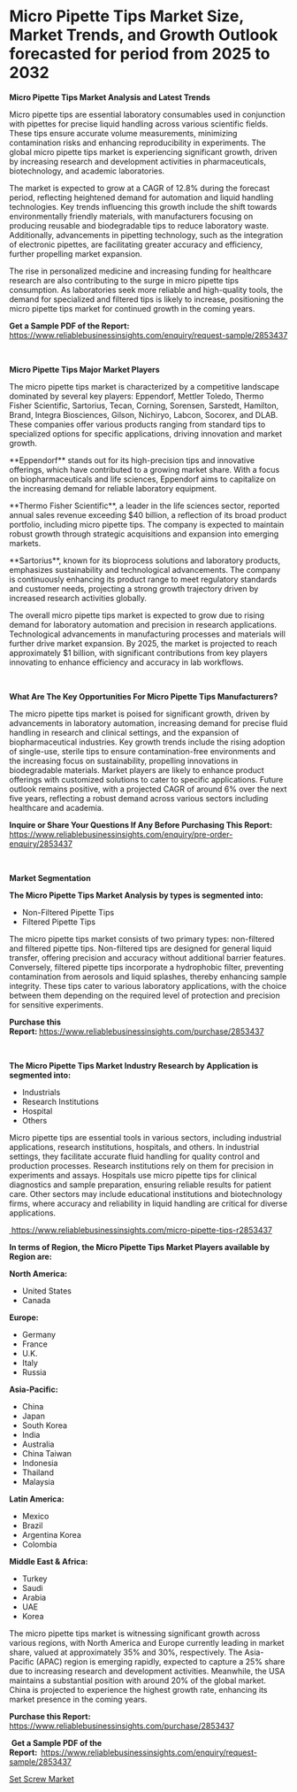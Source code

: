 <p><h1>Micro Pipette Tips Market Size, Market Trends, and Growth Outlook forecasted for period from 2025 to 2032</h1></p><p><strong>Micro Pipette Tips Market Analysis and Latest Trends</strong></p>
<p><p>Micro pipette tips are essential laboratory consumables used in conjunction with pipettes for precise liquid handling across various scientific fields. These tips ensure accurate volume measurements, minimizing contamination risks and enhancing reproducibility in experiments. The global micro pipette tips market is experiencing significant growth, driven by increasing research and development activities in pharmaceuticals, biotechnology, and academic laboratories.</p><p>The market is expected to grow at a CAGR of 12.8% during the forecast period, reflecting heightened demand for automation and liquid handling technologies. Key trends influencing this growth include the shift towards environmentally friendly materials, with manufacturers focusing on producing reusable and biodegradable tips to reduce laboratory waste. Additionally, advancements in pipetting technology, such as the integration of electronic pipettes, are facilitating greater accuracy and efficiency, further propelling market expansion.</p><p>The rise in personalized medicine and increasing funding for healthcare research are also contributing to the surge in micro pipette tips consumption. As laboratories seek more reliable and high-quality tools, the demand for specialized and filtered tips is likely to increase, positioning the micro pipette tips market for continued growth in the coming years.</p></p>
<p><strong>Get a Sample PDF of the Report:&nbsp;</strong> <a href="https://www.reliablebusinessinsights.com/enquiry/request-sample/2853437?utm_campaign=3356&utm_medium=2&utm_source=Github&utm_content=ia&utm_term=12032025&utm_id=micro-pipette-tips">https://www.reliablebusinessinsights.com/enquiry/request-sample/2853437</a></p>
<p>&nbsp;</p>
<p><strong>Micro Pipette Tips Major Market Players</strong></p>
<p><p>The micro pipette tips market is characterized by a competitive landscape dominated by several key players: Eppendorf, Mettler Toledo, Thermo Fisher Scientific, Sartorius, Tecan, Corning, Sorensen, Sarstedt, Hamilton, Brand, Integra Biosciences, Gilson, Nichiryo, Labcon, Socorex, and DLAB. These companies offer various products ranging from standard tips to specialized options for specific applications, driving innovation and market growth.</p><p>**Eppendorf** stands out for its high-precision tips and innovative offerings, which have contributed to a growing market share. With a focus on biopharmaceuticals and life sciences, Eppendorf aims to capitalize on the increasing demand for reliable laboratory equipment.</p><p>**Thermo Fisher Scientific**, a leader in the life sciences sector, reported annual sales revenue exceeding $40 billion, a reflection of its broad product portfolio, including micro pipette tips. The company is expected to maintain robust growth through strategic acquisitions and expansion into emerging markets.</p><p>**Sartorius**, known for its bioprocess solutions and laboratory products, emphasizes sustainability and technological advancements. The company is continuously enhancing its product range to meet regulatory standards and customer needs, projecting a strong growth trajectory driven by increased research activities globally.</p><p>The overall micro pipette tips market is expected to grow due to rising demand for laboratory automation and precision in research applications. Technological advancements in manufacturing processes and materials will further drive market expansion. By 2025, the market is projected to reach approximately $1 billion, with significant contributions from key players innovating to enhance efficiency and accuracy in lab workflows.</p></p>
<p>&nbsp;</p>
<p><strong>What Are The Key Opportunities For Micro Pipette Tips Manufacturers?</strong></p>
<p><p>The micro pipette tips market is poised for significant growth, driven by advancements in laboratory automation, increasing demand for precise fluid handling in research and clinical settings, and the expansion of biopharmaceutical industries. Key growth trends include the rising adoption of single-use, sterile tips to ensure contamination-free environments and the increasing focus on sustainability, propelling innovations in biodegradable materials. Market players are likely to enhance product offerings with customized solutions to cater to specific applications. Future outlook remains positive, with a projected CAGR of around 6% over the next five years, reflecting a robust demand across various sectors including healthcare and academia.</p></p>
<p><strong>Inquire or Share Your Questions If Any Before Purchasing This Report:</strong> <a href="https://www.reliablebusinessinsights.com/enquiry/pre-order-enquiry/2853437?utm_campaign=3356&utm_medium=2&utm_source=Github&utm_content=ia&utm_term=12032025&utm_id=micro-pipette-tips">https://www.reliablebusinessinsights.com/enquiry/pre-order-enquiry/2853437</a></p>
<p>&nbsp;</p>
<p><strong>Market Segmentation</strong></p>
<p><strong>The Micro Pipette Tips Market Analysis by types is segmented into:</strong></p>
<p><ul><li>Non-Filtered Pipette Tips</li><li>Filtered Pipette Tips</li></ul></p>
<p><p>The micro pipette tips market consists of two primary types: non-filtered and filtered pipette tips. Non-filtered tips are designed for general liquid transfer, offering precision and accuracy without additional barrier features. Conversely, filtered pipette tips incorporate a hydrophobic filter, preventing contamination from aerosols and liquid splashes, thereby enhancing sample integrity. These tips cater to various laboratory applications, with the choice between them depending on the required level of protection and precision for sensitive experiments.</p></p>
<p><strong>Purchase this Report:&nbsp;</strong><a href="https://www.reliablebusinessinsights.com/purchase/2853437?utm_campaign=3356&utm_medium=2&utm_source=Github&utm_content=ia&utm_term=12032025&utm_id=micro-pipette-tips">https://www.reliablebusinessinsights.com/purchase/2853437</a></p>
<p>&nbsp;</p>
<p><strong>The Micro Pipette Tips Market Industry Research by Application is segmented into:</strong></p>
<p><ul><li>Industrials</li><li>Research Institutions</li><li>Hospital</li><li>Others</li></ul></p>
<p><p>Micro pipette tips are essential tools in various sectors, including industrial applications, research institutions, hospitals, and others. In industrial settings, they facilitate accurate fluid handling for quality control and production processes. Research institutions rely on them for precision in experiments and assays. Hospitals use micro pipette tips for clinical diagnostics and sample preparation, ensuring reliable results for patient care. Other sectors may include educational institutions and biotechnology firms, where accuracy and reliability in liquid handling are critical for diverse applications.</p></p>
<p><a href="https://www.reliablebusinessinsights.com/micro-pipette-tips-r2853437?utm_campaign=3356&utm_medium=2&utm_source=Github&utm_content=ia&utm_term=12032025&utm_id=micro-pipette-tips">&nbsp;https://www.reliablebusinessinsights.com/micro-pipette-tips-r2853437</a></p>
<p><strong>In terms of Region, the Micro Pipette Tips Market Players available by Region are:</strong></p>
<p>
    <p> <strong> North America: </strong>
        <ul>
            <li>United States</li>
            <li>Canada</li>
        </ul>
        </p> 
    <p> <strong> Europe: </strong>
        <ul>
            <li>Germany</li>
            <li>France</li>
            <li>U.K.</li>
            <li>Italy</li>
            <li>Russia</li>
        </ul>
        </p> 
    <p> <strong> Asia-Pacific: </strong>
        <ul>
            <li>China</li>
            <li>Japan</li>
            <li>South Korea</li>
            <li>India</li>
            <li>Australia</li>
            <li>China Taiwan</li>
            <li>Indonesia</li>
            <li>Thailand</li>
            <li>Malaysia</li>
        </ul>
        </p> 
    <p> <strong> Latin America: </strong>
        <ul>
            <li>Mexico</li>
            <li>Brazil</li>
            <li>Argentina Korea</li>
            <li>Colombia</li>
        </ul>
        </p> 
    <p> <strong> Middle East & Africa: </strong>
        <ul>
            <li>Turkey</li>
            <li>Saudi</li>
            <li>Arabia</li>
            <li>UAE</li>
            <li>Korea</li>
        </ul>
    </p>
    </p>
<p><p>The micro pipette tips market is witnessing significant growth across various regions, with North America and Europe currently leading in market share, valued at approximately 35% and 30%, respectively. The Asia-Pacific (APAC) region is emerging rapidly, expected to capture a 25% share due to increasing research and development activities. Meanwhile, the USA maintains a substantial position with around 20% of the global market. China is projected to experience the highest growth rate, enhancing its market presence in the coming years.</p></p>
<p><strong>Purchase this Report: </strong><a href="https://www.reliablebusinessinsights.com/purchase/2853437?utm_campaign=3356&utm_medium=2&utm_source=Github&utm_content=ia&utm_term=12032025&utm_id=micro-pipette-tips">https://www.reliablebusinessinsights.com/purchase/2853437</a></p>
<p>&nbsp;<strong>Get a Sample PDF of the Report:&nbsp;&nbsp;</strong><a href="https://www.reliablebusinessinsights.com/enquiry/request-sample/2853437?utm_campaign=3356&utm_medium=2&utm_source=Github&utm_content=ia&utm_term=12032025&utm_id=micro-pipette-tips">https://www.reliablebusinessinsights.com/enquiry/request-sample/2853437</a></p>
<p><strong></strong></p>
<p><p><a href="https://github.com/trossdushi7u/Market-Research-Report-List-1/blob/main/set-screw-market.md?utm_campaign=3356&utm_medium=2&utm_source=Github&utm_content=ia&utm_term=12032025&utm_id=micro-pipette-tips">Set Screw Market</a></p></p>
